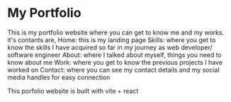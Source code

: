# My Portfolio
This is my portfolio website where you can get to know me and my works.
it's contants are,
Home: this is my landing page
Skills: where you get to know the skills I have acquired so far in my journey as web developer/ software engineer
About: where I talked about myself, things you need to know about me
Work: where you get to know the previous projects I have worked on 
Contact: where you can see my contact details and my social media handles for easy connection

This porfolio website is built with vite + react